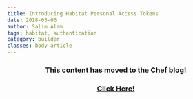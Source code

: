 ```yaml
---
title: Introducing Habitat Personal Access Tokens
date: 2018-03-06
author: Salim Alam
tags: habitat, authentication
category: builder
classes: body-article
---
```


<h3><p style="text-align: center;">This content has moved to the Chef blog!</p></h3>
<h3><a href="https://blog.chef.io/2018/03/06/introducing-habitat-personal-access-tokens"><p style="text-align: center;">Click Here!</p></a></h3>